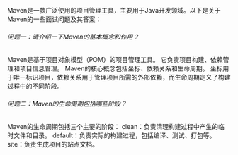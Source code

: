 Maven是一款广泛使用的项目管理工具，主要用于Java开发领域。以下是关于Maven的一些面试问题及其答案：

###### 问题一：请介绍一下Maven的基本概念和作用？

Maven是基于项目对象模型（POM）的项目管理工具。
它负责项目构建、依赖管理和项目信息管理。
Maven的核心概念包括坐标、依赖关系和生命周期。
坐标用于唯一标识项目，依赖关系用于管理项目所需的外部依赖，而生命周期定义了构建过程中的不同阶段。

###### 问题二：Maven的生命周期包括哪些阶段？
Maven的生命周期包括三个主要的阶段：
clean：负责清理构建过程中产生的临时文件和目录。
default：负责实际的构建过程，包括编译、测试、打包等。
site：负责生成项目的站点文档。   

​                               